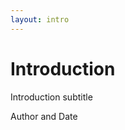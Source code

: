 ```yaml
---
layout: intro
---
```


# Introduction

Introduction subtitle

<div class="absolute bottom-10">
  <span class="font-700">
    Author and Date
  </span>
</div>
